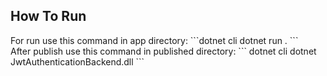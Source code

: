 <h2>How To Run</h2>
For run use this command in app directory: 
```dotnet cli
  dotnet run .
```
<br/>
After publish use this command in published directory:
``` dotnet cli
  dotnet JwtAuthenticationBackend.dll
```
